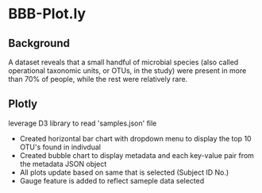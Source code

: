 # BBB-Plot.ly

## Background
A dataset reveals that a small handful of microbial species (also called operational taxonomic units, or OTUs, in the study) were present in more than 70% of people, while the rest were relatively rare.

## Plotly
leverage D3 library to read 'samples.json' file
* Created horizontal bar chart with dropdown menu to display the top  10 OTU's found in indivdual
* Created bubble chart to display metadata and each key-value pair from the metadata JSON object
* All plots update based on same that is selected (Subject ID No.)
* Gauge feature is added to reflect sameple data selected
